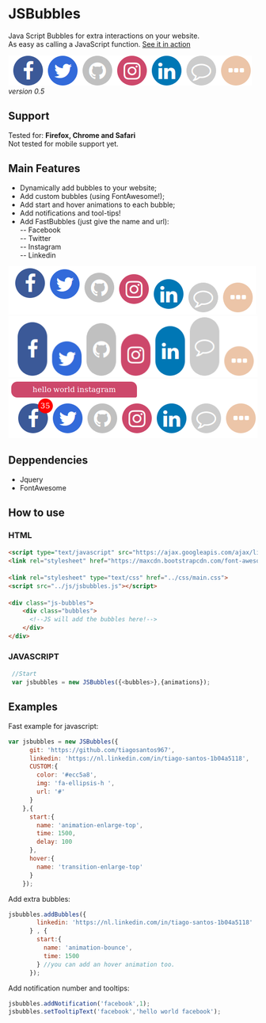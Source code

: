 # JSBubbles
Java Script Bubbles for extra interactions on your website.  
As easy as calling a JavaScript function. [See it in action](http://tmasantos.com/projects/jsbubbles/test/test1.html)  

![What it looks like](https://github.com/tiagosantos967/jsbubbles/blob/master/src/res/no-animation.png?raw=true)  
_version 0.5_

## Support
Tested for: **Firefox, Chrome and Safari**  
Not tested for mobile support yet.

## Main Features
- Dynamically add bubbles to your website;
- Add custom bubbles (using FontAwesome!);
- Add start and hover animations to each bubble;
- Add notifications and tool-tips!
- Add FastBubbles (just give the name and url):  
-- Facebook  
-- Twitter  
-- Instagram  
-- Linkedin

![What it looks like](https://raw.githubusercontent.com/tiagosantos967/jsbubbles/master/src/res/animation-bounce.png)  
![What it looks like](https://github.com/tiagosantos967/jsbubbles/blob/master/src/res/animation-enlarge-top.png?raw=true)  
![What it looks like](https://raw.githubusercontent.com/tiagosantos967/jsbubbles/master/src/res/notification-tooltip.png)

## Deppendencies
- Jquery
- FontAwesome

## How to use
### HTML
```HTML
<script type="text/javascript" src="https://ajax.googleapis.com/ajax/libs/jquery/2.2.4/jquery.min.js"></script>
<link rel="stylesheet" href="https://maxcdn.bootstrapcdn.com/font-awesome/4.6.3/css/font-awesome.min.css">

<link rel="stylesheet" type="text/css" href="../css/main.css">
<script src="../js/jsbubbles.js"></script>

<div class="js-bubbles">
    <div class="bubbles">
      <!--JS will add the bubbles here!-->
    </div>
</div>
```
### JAVASCRIPT
```javascript
 //Start
 var jsbubbles = new JSBubbles({<bubbles>},{animations});
```
## Examples
Fast example for javascript:
```javascript  
var jsbubbles = new JSBubbles({
      git: 'https://github.com/tiagosantos967',
      linkedin: 'https://nl.linkedin.com/in/tiago-santos-1b04a5118',
      CUSTOM:{
        color: '#ecc5a8',
        img: 'fa-ellipsis-h ',
        url: '#'
      }
    },{
      start:{
        name: 'animation-enlarge-top',
        time: 1500,
        delay: 100
      },
      hover:{
        name: 'transition-enlarge-top'
      }
    });
```
Add extra bubbles:
```javascript  
jsbubbles.addBubbles({
        linkedin: 'https://nl.linkedin.com/in/tiago-santos-1b04a5118'
      } , {
        start:{
          name: 'animation-bounce',
          time: 1500
        } //you can add an hover animation too.
      });
```
Add notification number and tooltips:
```javascript  
jsbubbles.addNotification('facebook',1);
jsbubbles.setTooltipText('facebook','hello world facebook');
```
